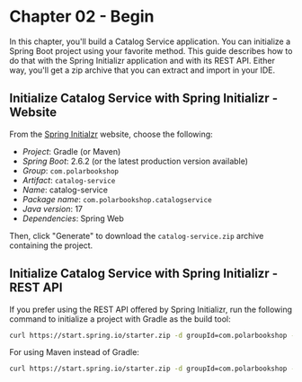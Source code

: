 # Chapter 02 - Begin

In this chapter, you'll build a Catalog Service application. You can initialize a Spring Boot project using your
favorite method. This guide describes how to do that with the Spring Initializr application and with its REST API.
Either way, you'll get a zip archive that you can extract and import in your IDE.

## Initialize Catalog Service with Spring Initializr - Website

From the [Spring Initialzr](https://start.spring.io/) website, choose the following:

* _Project_: Gradle (or Maven)
* _Spring Boot_: 2.6.2 (or the latest production version available)
* _Group_: `com.polarbookshop`
* _Artifact_: `catalog-service`
* _Name_: catalog-service
* _Package name_: `com.polarbookshop.catalogservice`
* _Java version_: 17
* _Dependencies_: Spring Web

Then, click "Generate" to download the `catalog-service.zip` archive containing the project.

## Initialize Catalog Service with Spring Initializr - REST API

If you prefer using the REST API offered by Spring Initializr, run the following command to initialize a project with Gradle as the build tool:

```bash
curl https://start.spring.io/starter.zip -d groupId=com.polarbookshop -d artifactId=catalog-service -d name=catalog-service -d packageName=com.polarbookshop.catalogservice -d dependencies=web -d javaVersion=17 -d bootVersion=2.6.2 -d type=gradle-project -o catalog-service.zip
```

For using Maven instead of Gradle:

```bash
curl https://start.spring.io/starter.zip -d groupId=com.polarbookshop -d artifactId=catalog-service -d name=catalog-service -d packageName=com.polarbookshop.catalogservice -d dependencies=web -d javaVersion=17 -d bootVersion=2.6.2 -o catalog-service.zip
```
